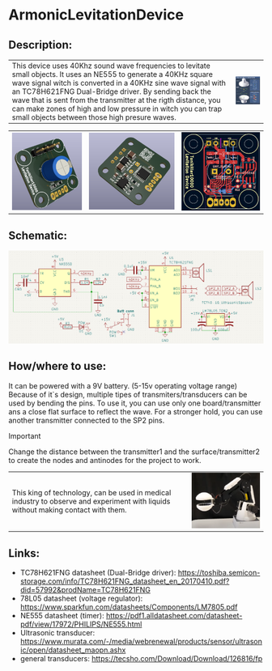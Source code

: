 # ArmonicLevitationDevice

## Description:
<table>
  <tr>
    <td> 
      This device uses 40Khz sound wave frequencies to levitate small objects. 
    It uses an NE555 to generate a 40KHz square wave signal witch is converted in a 40KHz sine wave signal with an TC78H621FNG Dual-Bridge driver.
    By sending back the wave that is sent from the transmitter at the rigth distance, you can make zones of high and low pressure in witch you can trap small objects between those high presure waves.
    </td>
    <td>
      <img src="https://github.com/Tonikiller10000/ArmonicLevitationDevice/blob/main/LevitationPictures/p1.webp" width = 400 > </td>
  </tr>
</table>


<table>
  <tr>
    <td><img src="https://github.com/Tonikiller10000/ArmonicLevitationDevice/blob/main/LevitationPictures/47.png" ></td>
    <td><img src="https://github.com/Tonikiller10000/ArmonicLevitationDevice/blob/main/LevitationPictures/44.png" ></td>
    <td><img src="https://github.com/Tonikiller10000/ArmonicLevitationDevice/blob/main/LevitationPictures/43.png" ></td>
  </tr>
</table>

## Schematic:
<img src="https://github.com/Tonikiller10000/ArmonicLevitationDevice/blob/main/LevitationPictures/45.png" >


## How/where to use:
It can be powered with a 9V battery. (5-15v operating voltage range) 
Because of it`s design, multiple tipes of transmiters/transducers can be used by bending the pins. 
To use it, you can use only one board/transmitter ans a close flat surface to reflect the wave. 
For a stronger hold, you can use another transmitter connected to the SP2 pins.

> [!IMPORTANT]
> Change the distance between the transmitter1 and the surface/transmitter2 to create the nodes and antinodes for the project to work.

<table>
  <tr>
    <td> 
    This king of technology, can be used in medical industry to observe and experiment with liquids without making contact with them.</td>
    <td><img src="https://github.com/Tonikiller10000/ArmonicLevitationDevice/blob/main/LevitationPictures/p2.png" width= 400></td>
  </tr>
</table>



## Links:
- TC78H621FNG datasheet (Dual-Bridge driver): https://toshiba.semicon-storage.com/info/TC78H621FNG_datasheet_en_20170410.pdf?did=57992&prodName=TC78H621FNG
- 78L05 datasheet (voltage regulator): https://www.sparkfun.com/datasheets/Components/LM7805.pdf
- NE555 datasheet (timer): https://pdf1.alldatasheet.com/datasheet-pdf/view/17972/PHILIPS/NE555.html
- Ultrasonic transducer: https://www.murata.com/-/media/webrenewal/products/sensor/ultrasonic/open/datasheet_maopn.ashx
- general transducers: https://tecsho.com/Download/Download/126816/fp